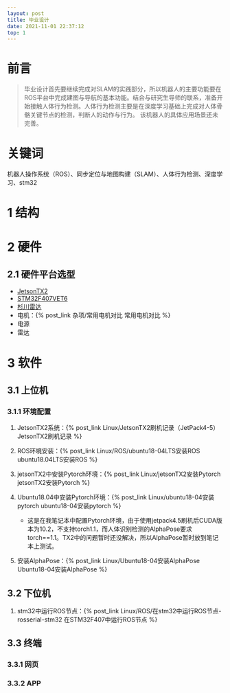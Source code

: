```yaml
---
layout: post
title: 毕业设计
date: 2021-11-01 22:37:12
top: 1
---
```


# 前言

> 毕业设计首先要继续完成对SLAM的实践部分，所以机器人的主要功能要在ROS平台中完成建图与导航的基本功能。结合与研究生导师的联系，准备开始接触人体行为检测。人体行为检测主要是在深度学习基础上完成对人体骨骼关键节点的检测，判断人的动作与行为。
> 该机器人的具体应用场景还未完善。

# 关键词

机器人操作系统（ROS）、同步定位与地图构建（SLAM）、人体行为检测、深度学习、stm32

# 1 结构

# 2 硬件
## 2.1 硬件平台选型

+ [JetsonTX2](https://www.nvidia.cn/autonomous-machines/embedded-systems/jetson-tx2/)
+ [STM32F407VET6](https://item.taobao.com/item.htm?spm=a1z09.2.0.0.6c4d2e8dDQN5Gf&id=582677940441&_u=22ph6ufjad4a)
+ [杉川雷达](https://item.taobao.com/item.htm?spm=a230r.1.14.18.557c3f68qS9ACg&id=630983815382&ns=1&abbucket=15#detail)
+ 电机：{% post_link 杂项/常用电机对比  常用电机对比 %}
+ 电源
+ 雷达

# 3 软件

## 3.1 上位机

### 3.1.1 环境配置

1. JetsonTX2系统：{% post_link Linux/JetsonTX2刷机记录（JetPack4-5）  JetsonTX2刷机记录 %}

2. ROS环境安装：{% post_link Linux/ROS/ubuntu18-04LTS安装ROS  ubuntu18.04LTS安装ROS %}

3. jetsonTX2中安装Pytorch环境：{% post_link Linux/jetsonTX2安装Pytorch  jetsonTX2安装Pytorch %}

4. Ubuntu18.04中安装Pytorch环境：{% post_link Linux/ubuntu18-04安装pytorch  ubuntu18-04安装pytorch %}
   + 这是在我笔记本中配置Pytorch环境，由于使用jetpack4.5刷机后CUDA版本为10.2，不支持torch1.1，而人体识别检测的AlphaPose要求torch==1.1。TX2中的问题暂时还没解决，所以AlphaPose暂时放到笔记本上测试。

5. 安装AlphaPose：{% post_link Linux/Ubuntu18-04安装AlphaPose  Ubuntu18-04安装AlphaPose %}


## 3.2 下位机

1. stm32中运行ROS节点：{% post_link Linux/ROS/在stm32中运行ROS节点-rosserial-stm32  在STM32F407中运行ROS节点 %}

## 3.3 终端

### 3.3.1 网页

### 3.3.2 APP

